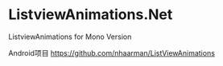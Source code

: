 # ListviewAnimations.Net
 ListviewAnimations for Mono Version

 Android项目 https://github.com/nhaarman/ListViewAnimations
 